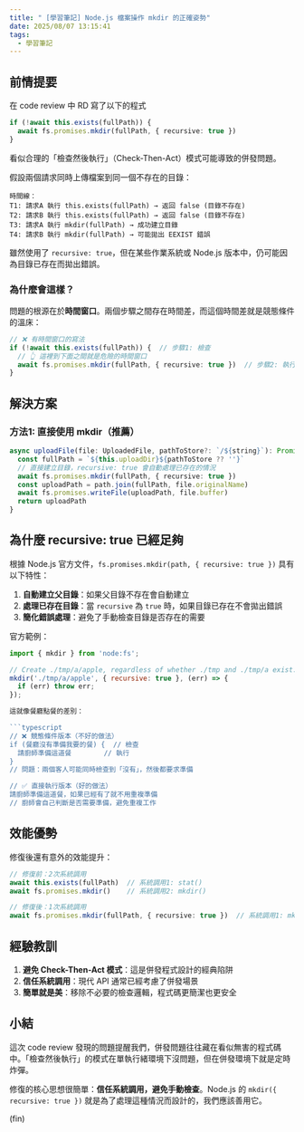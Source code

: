 ```yaml
---
title: " [學習筆記] Node.js 檔案操作 mkdir 的正確姿勢"
date: 2025/08/07 13:15:41
tags:
  - 學習筆記
---
```


## 前情提要

在 code review 中 RD 寫了以下的程式

```typescript
if (!await this.exists(fullPath)) {
  await fs.promises.mkdir(fullPath, { recursive: true })
}
```

看似合理的「檢查然後執行」（Check-Then-Act）模式可能導致的併發問題。

假設兩個請求同時上傳檔案到同一個不存在的目錄：

```text
時間線：
T1: 請求A 執行 this.exists(fullPath) → 返回 false (目錄不存在)
T2: 請求B 執行 this.exists(fullPath) → 返回 false (目錄不存在)
T3: 請求A 執行 mkdir(fullPath) → 成功建立目錄
T4: 請求B 執行 mkdir(fullPath) → 可能拋出 EEXIST 錯誤
```

雖然使用了 `recursive: true`，但在某些作業系統或 Node.js 版本中，仍可能因為目錄已存在而拋出錯誤。

### 為什麼會這樣？

問題的根源在於**時間窗口**。兩個步驟之間存在時間差，而這個時間差就是競態條件的溫床：

```typescript
// ❌ 有時間窗口的寫法
if (!await this.exists(fullPath)) {  // 步驟1: 檢查
  // 👆 這裡到下面之間就是危險的時間窗口
  await fs.promises.mkdir(fullPath, { recursive: true })  // 步驟2: 執行
}
```

## 解決方案

### 方法1: 直接使用 mkdir（推薦）

```typescript
async uploadFile(file: UploadedFile, pathToStore?: `/${string}`): Promise<string> {
  const fullPath = `${this.uploadDir}${pathToStore ?? ''}`
  // 直接建立目錄，recursive: true 會自動處理已存在的情況
  await fs.promises.mkdir(fullPath, { recursive: true })
  const uploadPath = path.join(fullPath, file.originalName)
  await fs.promises.writeFile(uploadPath, file.buffer)
  return uploadPath
}
```

## 為什麼 recursive: true 已經足夠

根據 Node.js 官方文件，`fs.promises.mkdir(path, { recursive: true })` 具有以下特性：

1. **自動建立父目錄**：如果父目錄不存在會自動建立
2. **處理已存在目錄**：當 `recursive` 為 `true` 時，如果目錄已存在不會拋出錯誤
3. **簡化錯誤處理**：避免了手動檢查目錄是否存在的需要

官方範例：

```javascript
import { mkdir } from 'node:fs';

// Create ./tmp/a/apple, regardless of whether ./tmp and ./tmp/a exist.
mkdir('./tmp/a/apple', { recursive: true }, (err) => {
  if (err) throw err;
});

這就像餐廳點餐的差別：

```typescript
// ❌ 競態條件版本（不好的做法）
if (餐廳沒有準備我要的餐) {  // 檢查
  請廚師準備這道餐        // 執行
}
// 問題：兩個客人可能同時檢查到「沒有」，然後都要求準備

// ✅ 直接執行版本（好的做法）
請廚師準備這道餐，如果已經有了就不用重複準備
// 廚師會自己判斷是否需要準備，避免重複工作
```

## 效能優勢

修復後還有意外的效能提升：

```typescript
// 修復前：2次系統調用
await this.exists(fullPath)  // 系統調用1: stat()
await fs.promises.mkdir()    // 系統調用2: mkdir()

// 修復後：1次系統調用  
await fs.promises.mkdir(fullPath, { recursive: true })  // 系統調用1: mkdir()
```

## 經驗教訓

1. **避免 Check-Then-Act 模式**：這是併發程式設計的經典陷阱
2. **信任系統調用**：現代 API 通常已經考慮了併發場景
3. **簡單就是美**：移除不必要的檢查邏輯，程式碼更簡潔也更安全

## 小結

這次 code review 發現的問題提醒我們，併發問題往往藏在看似無害的程式碼中。「檢查然後執行」的模式在單執行緒環境下沒問題，但在併發環境下就是定時炸彈。

修復的核心思想很簡單：**信任系統調用，避免手動檢查**。Node.js 的 `mkdir({ recursive: true })` 就是為了處理這種情況而設計的，我們應該善用它。

(fin)
